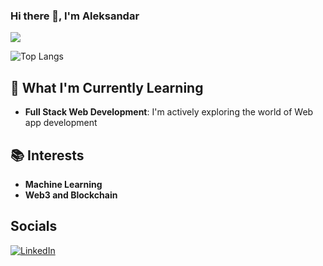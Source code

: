 ### Hi there 👋, I'm Aleksandar
![](http://github-profile-summary-cards.vercel.app/api/cards/profile-details?username=aleksandardrljaca&theme=default) 

![Top Langs](https://github-readme-stats.vercel.app/api/top-langs/?username=aleksandardrljaca&layout=compact)

## 🌱 What I'm Currently Learning

- **Full Stack Web Development**: I'm actively exploring the world of Web app development

## 📚 Interests
- **Machine Learning**
- **Web3 and Blockchain**

## Socials
[![LinkedIn](https://image.flaticon.com/icons/png/512/174/174857.png)](https://www.linkedin.com/in/aleksandardrljaca)

